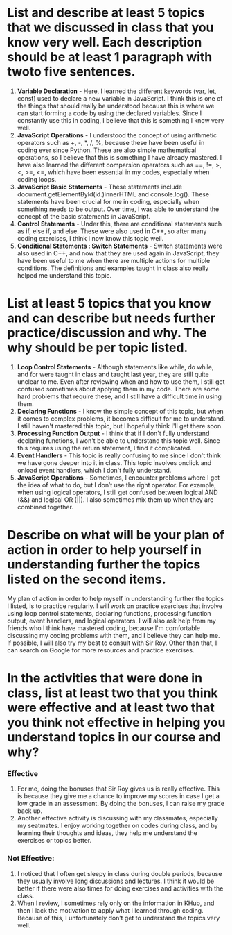 
# List and describe at least 5 topics that we discussed in class that you know very well. Each description should be at least 1 paragraph with twoto five sentences.
1. **Variable Declaration** - Here, I learned the different keywords (var, let, const) used to declare a new variable in JavaScript. I think this is one of the things that should really be understood because this is where we can start forming a code by using the declared variables. Since I constantly use this in coding, I believe that this is something I know very well.
2. **JavaScript Operations** - I understood the concept of using arithmetic operators such as +, -, *, /, %, because these have been useful in coding ever since Python. These are also simple mathematical operations, so I believe that this is something I have already mastered. I have also learned the different comparsion operators such as ==, !=, >, <, >=, <=, which have been essential in my codes, especially when coding loops.
3. **JavaScript Basic Statements** - These statements include document.getElementById(id.)innerHTML and console.log(). These statements have been crucial for me in coding, especially when something needs to be output. Over time, I was able to understand the concept of the basic statements in JavaScript.
4. **Control Statements** - Under this, there are conditional statements such as if, else if, and else. These were also used in C++, so after many coding exercises, I think I now know this topic well.
5. **Conditional Statements : Switch Statements** - Switch statements were also used in C++, and now that they are used again in JavaScript, they have been useful to me when there are multiple actions for multiple conditions. The definitions and examples taught in class also really helped me understand this topic.

# List at least 5 topics that you know and can describe but needs further practice/discussion and why.  The why should be per topic listed.  
1. **Loop Control Statements** - Although statements like while, do while, and for were taught in class and taught last year, they are still quite unclear to me. Even after reviewing when and how to use them, I still get confused sometimes about applying them in my code. There are some hard problems that require these, and I still have a difficult time in using them.
2. **Declaring Functions** - I know the simple concept of this topic, but when it comes to complex problems, it becomes difficult for me to understand. I still haven't mastered this topic, but I hopefully think I'll get there soon.
3. **Processing Function Output** - I think that if I don't fully understand declaring functions, I won't be able to understand this topic well. Since this requires using the return statement, I find it complicated.
4. **Event Handlers** - This topic is really confusing to me since I don't think we have gone deeper into it in class. This topic involves onclick and onload event handlers, which I don't fully understand.
5. **JavaScript Operations** - Sometimes, I encounter problems where I get the idea of what to do, but I don’t use the right operator. For example, when using logical operators, I still get confused between logical AND (&&) and logical OR (||). I also sometimes mix them up when they are combined together.


# Describe on what will be your plan of action in order to help yourself in understanding further the topics listed on the second items. 
My plan of action in order to help myself in understanding further the topics I listed, is to practice regularly. I will work on practice exercises that involve using loop control statements, declaring functions, processing function output, event handlers, and logical operators. I will also ask help from my friends who I think have mastered coding, because I'm comfortable discussing my coding problems with them, and I believe they can help me. If possible, I will also try my best to consult with Sir Roy. Other than that, I can search on Google for more resources and practice exercises.  



# In the activities that were done in class, list at least two that you think were effective and at least two that you think not effective in helping you understand topics in our course and why?
### Effective
1. For me, doing the bonuses that Sir Roy gives us is really effective. This is because they give me a chance to improve my scores in case I get a low grade in an assessment. By doing the bonuses, I can raise my grade back up.
2. Another effective activity is discussing with my classmates, especially my seatmates. I enjoy working together on codes during class, and by learning their thoughts and ideas, they help me understand the exercises or topics better.

### Not Effective: 
1. I noticed that I often get sleepy in class during double periods, because they usually involve long discussions and lectures. I think it would be better if there were also times for doing exercises and activities with the class.
2. When I review, I sometimes rely only on the information in KHub, and then I lack the motivation to apply what I learned through coding. Because of this, I unfortunately don’t get to understand the topics very well.
